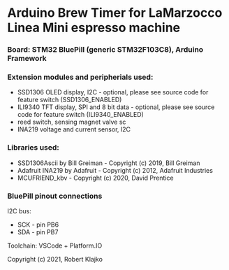 # Arduino Brew Timer for LaMarzocco Linea Mini espresso machine

### Board: STM32 BluePill (generic STM32F103C8), Arduino Framework

### Extension modules and peripherials used:
- SSD1306 OLED display, I2C - optional, please see source code for feature switch (SSD1306_ENABLED)
- ILI9340 TFT display, SPI and 8 bit data - optional, please see source code for feature switch (ILI9340_ENABLED)
- reed switch, sensing magnet valve sc
- INA219 voltage and current sensor, I2C

### Libraries used:
- SSD1306Ascii by Bill Greiman - Copyright (c) 2019, Bill Greiman
- Adafruit INA219 by Adafruit - Copyright (c) 2012, Adafruit Industries
- MCUFRIEND_kbv - Copyright (c) 2020, David Prentice

### BluePill pinout connections

I2C bus:
- SCK - pin PB6
- SDA - pin PB7

Toolchain: VSCode + Platform.IO

Copyright (c) 2021, Robert Klajko
